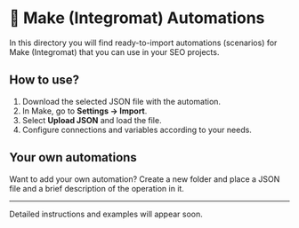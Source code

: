 # 🔧 Make (Integromat) Automations

In this directory you will find ready-to-import automations (scenarios) for Make (Integromat) that you can use in your SEO projects.

## How to use?

1. Download the selected JSON file with the automation.
2. In Make, go to **Settings → Import**.
3. Select **Upload JSON** and load the file.
4. Configure connections and variables according to your needs.

## Your own automations

Want to add your own automation? Create a new folder and place a JSON file and a brief description of the operation in it.

---

Detailed instructions and examples will appear soon. 